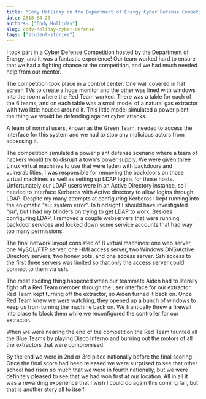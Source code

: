 ```yaml
---
title: "Cody Holliday on the Department of Energy Cyber Defense Competition 2018"
date: 2018-04-23
authors: ["Cody Holliday"]
slug: cody-holiday-cyber-defense
tags: ["student-stories"]
---
```


I took part in a Cyber Defense Competition hosted by the Department of Energy, and it was a fantastic experience! Our
team worked hard to ensure that we had a fighting chance at the competition, and we had much needed help from our
mentor.

The competition took place in a control center. One wall covered in flat screen TVs to create a huge monitor and the
other was lined with windows into the room where the Red Team worked. There was a table for each of the 6 teams, and on
each table was a small model of a natural gas extractor with two little houses around it. This little model simulated a
power plant -- the thing we would be defending against cyber attacks.

A team of normal users, known as the Green Team, needed to access the interface for this system and we had to stop any
malicious actors from accessing it.

The competition simulated a power plant defense scenario where a team of hackers would try to disrupt a town's power
supply. We were given three Linux virtual machines to use that were laden with backdoors and vulnerabilities. I was
responsible for removing the backdoors on those virtual machines as well as setting up LDAP logins for those hosts.
Unfortunately our LDAP users were in an Active Directory instance, so I needed to interface Kerberos with Active
directory to allow logins through LDAP. Despite my many attempts at configuring Kerberos I kept running into the
enigmatic "su: system error". In hindsight I should have investigated "su", but I had my blinders on trying to get LDAP
to work. Besides configuring LDAP, I removed a couple webservers that were running backdoor services and locked down
some service accounts that had way too many permissions.

The final network layout consisted of 8 virtual machines: one web server, one MySQL/FTP server, one HMI access server,
two Windows DNS/Active Directory servers, two honey pots, and one access server. Ssh access to the first three servers
was limited so that only the access server could connect to them via ssh.

The most exciting thing happened when our teammate Aiden had to literally fight off a Red Team member through the user
interface for our extractor. Red Team kept turning off the extractor, so Aiden turned it back on. Once Red Team knew we
were watching, they opened up a bunch of windows to keep us from turning the machine back on. We frantically threw a
firewall into place to block them while we reconfigured the controller for our extractor.

When we were nearing the end of the competition the Red Team taunted all the Blue Teams by playing Disco Inferno and
burning out the motors of all the extractors that were compromised.

By the end we were in 2nd or 3rd place nationally before the final scoring. Once the final score had been released we
were surprised to see that other school had risen so much that we were in fourth nationally, but we were definitely
pleased to see that we had won first at our location. All in all it was a rewarding experience that I wish I could do
again this coming fall, but that is another story all to itself.

